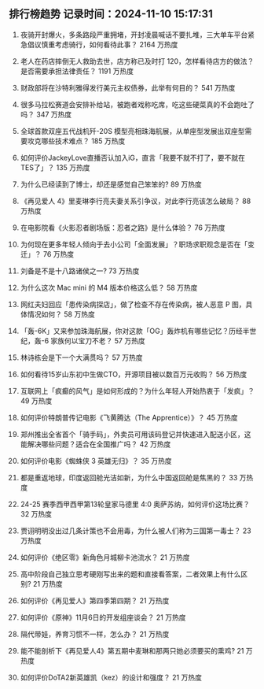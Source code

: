 
## 排行榜趋势 记录时间：2024-11-10 15:17:31
  
  1. 夜骑开封爆火，多条路段严重拥堵，开封凌晨喊话不要扎堆，三大单车平台紧急倡议慎重考虑骑行，如何看待此事？ 2164 万热度
    
  2. 老人在药店摔倒无人救助去世，店方称已及时打 120，怎样看待店方的做法？是否需要承担法律责任？ 1191 万热度
    
  3. 财政部将在沙特利雅得发行美元主权债券，此举有何目的？ 541 万热度
    
  4. 很多马拉松赛道会安排补给站，被跑者戏称吃席，吃这些硬菜真的不会跑吐了吗？ 347 万热度
    
  5. 全球首款双座五代战机歼-20S 模型亮相珠海航展，从单座型发展出双座型需要攻克哪些技术难点？ 185 万热度
    
  6. 如何评价JackeyLove直播否认加入iG，直言「我要不就不打了，要不就在TES了」？ 135 万热度
    
  7. 为什么已经读到了博士，却还是感觉自己笨笨的? 89 万热度
    
  8. 《再见爱人 4》里麦琳李行亮夫妻关系引争议，对此李行亮该怎么破局？ 88 万热度
    
  9. 在电影院看《火影忍者剧场版：忍者之路》是什么体验？ 76 万热度
    
  10. 为何现在更多年轻人倾向于去小公司「全面发展」？职场求职观念是否在「变迁」？ 76 万热度
    
  11. 刘备是不是十八路诸侯之一? 73 万热度
    
  12. 为什么这次 Mac mini 的 M4 版本价格这么低？ 58 万热度
    
  13. 网红夫妇回应「患传染病探店」，做了检查不存在传染病，被人恶意 P 图，具体情况如何？ 58 万热度
    
  14. 「轰-6K」又来参加珠海航展，你对这款「OG」轰炸机有哪些记忆？历经半世纪，轰-6 家族何以宝刀不老？ 57 万热度
    
  15. 林诗栋会是下一个大满贯吗？ 57 万热度
    
  16. 如何看待15岁山东初中生做CTO，开源项目被以数百万元收购？ 56 万热度
    
  17. 互联网上「疯癫的风气」是如何形成的？为什么年轻人开始热衷于「发疯」？ 49 万热度
    
  18. 如何评价特朗普传记电影《飞黄腾达（The Apprentice）》？ 45 万热度
    
  19. 郑州推出全省首个「骑手码」，外卖员可用该码登记并快速进入配送小区，这能解决哪些问题？适合在全国推广吗？ 42 万热度
    
  20. 如何评价电影《蜘蛛侠 3 英雄无归》？ 35 万热度
    
  21. 都是重返地球，印度返回舱光洁如新，为什么中国返回舱是焦黑的？ 33 万热度
    
  22. 24-25 赛季西甲西甲第13轮皇家马德里 4:0 奥萨苏纳，如何评价这场比赛？ 32 万热度
    
  23. 贾诩明明没出过几条计策也不会用毒，为什么被人们称为三国第一毒士？ 23 万热度
    
  24. 如何评价《绝区零》新角色月城柳卡池流水？ 21 万热度
    
  25. 高中阶段自己独立思考硬刚写出来的题和直接看答案，二者效果上有什么区别? 21 万热度
    
  26. 如何评价《再见爱人》第四季第四期？ 21 万热度
    
  27. 如何评价《原神》11月6日的开发组座谈会？ 21 万热度
    
  28. 隔代带娃，养育习惯不一样，怎么办？ 21 万热度
    
  29. 能不能剖析下《再见爱人4》第五期中麦琳和那两只她必须要买的熏鸡? 21 万热度
    
  30. 如何评价DoTA2新英雄凯（kez）的设计和强度？ 21 万热度
    
